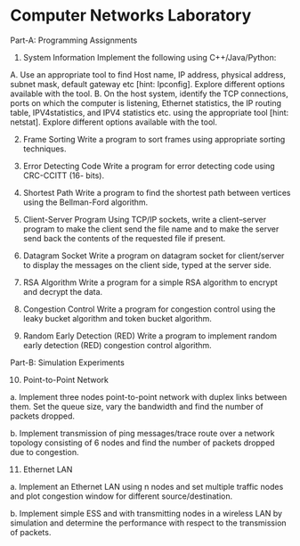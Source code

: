 # Computer Networks Laboratory
Part-A: Programming Assignments
1. System Information
Implement the following using C++/Java/Python:

A. Use an appropriate tool to find Host name, IP address, physical address, subnet mask, default gateway etc [hint: Ipconfig]. Explore different options available with the tool.
B. On the host system, identify the TCP connections, ports on which the computer is listening, Ethernet statistics, the IP routing table, IPV4statistics, and IPV4 statistics etc. using the appropriate tool [hint: netstat]. Explore different options available with the tool.


2. Frame Sorting
Write a program to sort frames using appropriate sorting techniques.

3. Error Detecting Code
Write a program for error detecting code using CRC-CCITT (16- bits).

4. Shortest Path
Write a program to find the shortest path between vertices using the Bellman-Ford algorithm.

5. Client-Server Program
Using TCP/IP sockets, write a client–server program to make the client send the file name and to make the server send back the contents of the requested file if present.

6. Datagram Socket
Write a program on datagram socket for client/server to display the messages on the client side, typed at the server side.

7. RSA Algorithm
Write a program for a simple RSA algorithm to encrypt and decrypt the data.

8. Congestion Control
Write a program for congestion control using the leaky bucket algorithm and token bucket algorithm.

9. Random Early Detection (RED)
Write a program to implement random early detection (RED) congestion control algorithm.



Part-B: Simulation Experiments

10. Point-to-Point Network
    
a. Implement three nodes point-to-point network with duplex links between them. Set the queue size, vary the bandwidth and find the number of packets dropped.

b. Implement transmission of ping messages/trace route over a network topology consisting of 6 nodes and find the number of packets dropped due to congestion.

11. Ethernet LAN
    
a. Implement an Ethernet LAN using n nodes and set multiple traffic nodes and plot congestion window for different source/destination.

b. Implement simple ESS and with transmitting nodes in a wireless LAN by simulation and determine the performance with respect to the transmission of packets.

